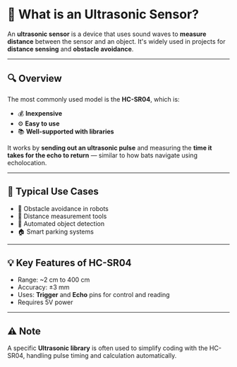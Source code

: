 # 📡 What is an Ultrasonic Sensor?

An **ultrasonic sensor** is a device that uses sound waves to **measure distance** between the sensor and an object. It's widely used in projects for **distance sensing** and **obstacle avoidance**.

---

## 🔍 Overview

The most commonly used model is the **HC-SR04**, which is:

- 💰 **Inexpensive**
- ⚙️ **Easy to use**
- 📚 **Well-supported with libraries**

It works by **sending out an ultrasonic pulse** and measuring the **time it takes for the echo to return** — similar to how bats navigate using echolocation.

---

## 📏 Typical Use Cases

- 🚗 Obstacle avoidance in robots
- 📐 Distance measurement tools
- 🛑 Automated object detection
- 🏠 Smart parking systems

---

## 💡 Key Features of HC-SR04

- Range: ~2 cm to 400 cm
- Accuracy: ±3 mm
- Uses: **Trigger** and **Echo** pins for control and reading
- Requires 5V power

---

## ⚠️ Note

A specific **Ultrasonic library** is often used to simplify coding with the HC-SR04, handling pulse timing and calculation automatically.
